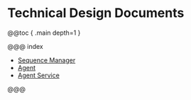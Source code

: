 # Technical Design Documents

@@toc { .main depth=1 }

@@@ index

* [Sequence Manager](sequencemanager/index.md)
* [Agent](agent/agent.md)
* [Agent Service](agentservice/agent-service.md)

@@@
